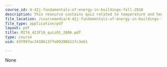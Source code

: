 ```yaml
---
course_id: 4-42j-fundamentals-of-energy-in-buildings-fall-2010
description: This resource contains quiz related to temperature and heat transfer.
file_location: /coursemedia/4-42j-fundamentals-of-energy-in-buildings-fall-2010/43f997ac3418613ffe09288b11fc3eb1_MIT4_42JF10_quiz01_2006.pdf
file_type: application/pdf
layout: pdf
title: MIT4_42JF10_quiz01_2006.pdf
type: course
uid: 43f997ac3418613ffe09288b11fc3eb1

---
```

None